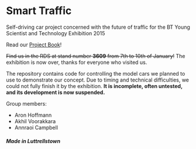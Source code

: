 Smart Traffic
=============

Self-driving car project concerned with the future of traffic for the BT Young Scientist and Technology Exhibition 2015

Read our [Project Book](https://github.com/thehoffmann/smart-traffic/raw/master/BTYSEProjectBook.pdf)!

~~Find us in the RDS at stand number **3609** from 7th to 10th of January!~~  The exhibition is now over, thanks for everyone who visited us.

The repository contains code for controlling the model cars we planned to use to demonstrate our concept. Due to timing and technical difficulties, we could not fully finish it by the exhibition. **It is incomplete, often untested, and its development is now suspended.**

Group members:
+ Aron Hoffmann
+ Akhil Voorakkara
+ Annraoi Campbell

##### Made in Luttrellstown
